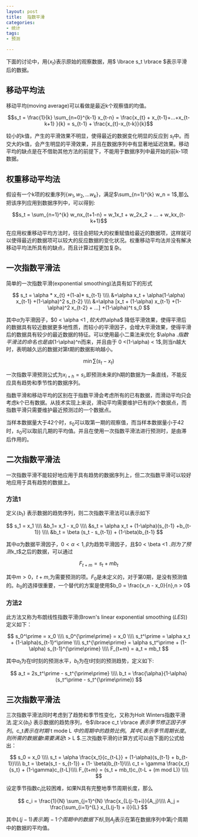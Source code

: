 ```yaml
---
layout: post
title:  指数平滑
categories:
- 统计
tags:
- 预测

---
```

下面的讨论中，用$\lbrace x_t\rbrace$表示原始的观察数据，用$ \lbrace s_t \rbrace $表示平滑后的数据。


## 移动平均法

移动平均(moving average)可以看做是最近k个观察值的均值。

$$s_t = \frac{1}{k} \sum_{n=0}^{k-1} x_{t-n} = \frac{x_{t} + x_{t-1}+…+x_{t-k+1} }{k} = s_{t-1} + \frac{x_{t}-x_{t-k}}{k}$$

较小的k值，产生的平滑效果不明显，使得最近的数据变化明显的反应到 $s_t$中。而交大的k值，会产生明显的平滑效果，并且在数据序列中有显著地延迟效果。移动平均的缺点是在不借助其他方法的前提下，不能用于数据序列中最开始的前k-1项数据。

## 权重移动平均法

假设有一个k项的权重序列$\lbrace w_1, w_2, … w_k \rbrace$，满足$\sum_{n=1}^{k} w_n = 1$,那么把该序列应用到数据序列中，可以得到:

$$s_t = \sum_{n=1}^{k} w_nx_{t+1-n} = w_1x_t + w_2x_2 + … + w_kx_{t-k+1}$$

在应用权重移动平均方法时，往往会把较大的权重赋值给最近的数据项，这样就可以使得最近的数据项可以较大的反应数据的变化状况。权重移动平均法并没有解决移动平均法所具有的缺点，而且计算过程更加复杂。

## 一次指数平滑法

简单的一次指数平滑(exponential smoothing)法具有如下的形式

$$ s_t = \alpha * x_{t} +(1-a)* s_{t-1} \\\\
	&=\alpha x_t + \alpha(1-\alpha) x_{t-1} +(1-\alpha)^2 s_{t-2} \\\\
	&=\alpha [x_t + (1-\alpha) x_{t-1} +(1-\alpha)^2 x_{t-2} + …] +(1-\alpha)^t s_0
$$

其中$\alpha$为平滑因子，$0 < \alpha <1 $,较大的$\alpha$ 降低平滑效果，使得平滑后的数据具有较近数据更多地性质，而较小的平滑因子，会增大平滑效果，使得平滑后的数据具有较少的最近数据的特征。可以使用最小二乘法来优化 $\alpha $.指数平滑法的命名也是由$(1-\alpha)^n而来，并且由于 0 <(1-\alpha) < 1$,则当n越大时，表明越久远的数据对第t期的数据影响越小。

$$ \min\sum (s_t - x_t)$$

一次指数平滑预测公式为$x_{i+h}=s_i$,即预测未来的h期的数据为一条直线，不能反应具有趋势和季节性的数据序列。

指数平滑和移动平均的区别在于指数平滑会考虑所有的已有数据，而滑动平均只会考虑k个已有数据。从技术实现上来说，滑动平均需要维护已有的k个数据点，而指数平滑只需要维护最近预测过的一个数据点。

当样本数据量大于42个时，$s_0$可以取第一期的观察值，而当样本数据量小于42时，$s_0$可以取前几期的平均值。并且在使用一次指数平滑法进行预测时，是由滞后作用的。


## 二次指数平滑法

一次指数平滑不能较好地应用于具有趋势的数据序列上，但二次指数平滑可以较好地应用于具有趋势的数据上。
### 方法1
定义$\lbrace b_t \rbrace$ 表示数据的趋势序列，则二次指数平滑法可以表示如下

$$
s_1 = x_1 \\\\
&b_1= x_1 - x_0 \\\\
&s_t = \alpha x_t + (1-\alpha)(s_{t-1} +b_{t-1}) \\\\
&b_t = \beta (s_t - s_{t-1}) + (1-\beta)b_{t-1}
$$ 

其中$\alpha$为数据平滑因子，$0 < \alpha <1 , \beta$为趋势平滑因子，且$0 < \beta <1 $.则为了预测$x_t$之后的数据，可以通过

$$
F_{t+m} = s_t + m b_t
$$

其中$m>0，t+m$,为需要预测的项。$F_0$是未定义的，对于第0期，是没有预测值的。$b_0$的选择很重要，一个替代的方案是使用$b_0 = \frac{x_n - x_0}{n},n > 0$

### 方法2
此方法又称为布朗线性指数平滑(Brown's linear exponential smoothing (*LES*))定义如下：

$$
s_0^\prime = x_0 \\\\
s_0^{\prime\prime} = x_0 \\\\
s_t^\prime = \alpha x_t + (1-\alpha)s_{t-1}^\prime \\\\
s_t^{\prime\prime} = \alpha s_t^\prime + (1-\alpha) s_{t-1}^{\prime\prime} \\\\
F_{t+m} = a_t = mb_t
$$

其中$a_t$为在t时刻的预测水平，$b_t$为在t时刻的预测趋势，定义如下:

$$
a_t = 2s_t^\prime - s_t^{\prime\prime} \\\\
b_t = \frac{\alpha}{1-\alpha} (s_t^\prime - s_t^{\prime\prime})
$$


## 三次指数平滑法

三次指数平滑法同时考虑到了趋势和季节性变化，又称为Holt Winters指数平滑法.定义$\lbrace b_t \rbrace$ 表示数据的趋势序列，令$\lbrace c_t \rbrace $表示季节修正因子序列。$c_t$表示在时期$ t mode L $中的周期中的趋势比例。其中L表示季节周期长度。则所需的数据量t需要满足$t > L $.三次指数平滑的计算方式可以由下面的公式给出：

$$
s_0 = x_0 \\\\
s_t = \alpha \frac{x_t}{c_{t-L}} + (1-\alpha)(s_{t-1} + b_{t-1})\\\\
b_t = \beta(s_t - s_{t-1}) + (1- \beta)b_{t-1}\\\\
c_t = \gamma \frac{x_t}{s_t} + (1-\gamma)c_{t-L}\\\\
F_{t+m} = (s_t + mb_t)c_{t-L + (m mod L)} \\\\
$$

设定季节指数$c_i$比较困难，如果N具有完整地季节周期长度，那么


$$
c_i = \frac{1}{N} \sum_{j=1}^{N} \frac{x_{L(j-1)+i}}{A_j}\\\\
A_j = \frac{\sum_{i=1}^{L} x_{L(j-1) + i}}{L}
$$

其中$L(j-1)表示第j-1个周期中的数据下标$,则$A_j$表示在第在数据序列中第j个周期中的数据的平均值。


